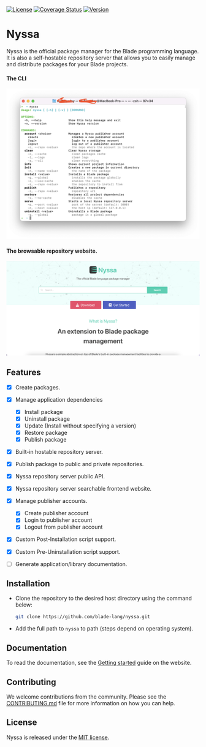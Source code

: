 [![License](https://img.shields.io/badge/License-MIT-blue.svg)](https://github.com/blade-lang/nyssa/blob/master/LICENSE)
[![Coverage Status](https://coveralls.io/repos/github/blade-lang/nyssa/badge.svg?branch=main)](https://coveralls.io/github/blade-lang/nyssa?branch=main)
[![Version](https://img.shields.io/badge/version-0.1.4-green)](https://github.com/blade-lang/nyssa)

# Nyssa

Nyssa is the official package manager for the Blade programming language. It is also a self-hostable repository server that allows you to easily manage and distribute packages for your Blade projects.

#### The CLI

![Nyssa CLI](https://raw.githubusercontent.com/blade-lang/nyssa/main/nyssa-cli.png)

#### The browsable repository website.

![Nyssa Repository](https://raw.githubusercontent.com/blade-lang/nyssa/main/nyssa.png)


## Features

- [x] Create packages.
- [x] Manage application dependencies 
  - [x] Install package
  - [x] Uninstall package
  - [x] Update (Install without specifying a version)
  - [x] Restore package
  - [x] Publish package
- [x] Built-in hostable repository server.
- [x] Publish package to public and private repositories.
- [x] Nyssa repository server public API.
- [x] Nyssa repository server searchable frontend website.
- [x] Manage publisher accounts.
  - [x] Create publisher account
  - [x] Login to publisher account
  - [x] Logout from publisher account
- [x] Custom Post-Installation script support.
- [x] Custom Pre-Uninstallation script support.
- [ ] Generate application/library documentation.


## Installation

- Clone the repository to the desired host directory using the command below:
  
  ```sh
  git clone https://github.com/blade-lang/nyssa.git
  ```

- Add the full path to `nyssa` to path (steps depend on operating system).


## Documentation

To read the documentation, see the [Getting started](https://nyssa.bladelang.com/docs) guide on the website.


## Contributing

We welcome contributions from the community. Please see the [CONTRIBUTING.md](./CONTRIBUTING.md) file for more information on how you can help.


## License

Nyssa is released under the [MIT license](./LICENSE).
